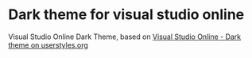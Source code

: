 # Dark theme for visual studio online
Visual Studio Online Dark Theme, based on  [Visual Studio Online - Dark theme on userstyles.org](https://userstyles.org/styles/111363/visual-studio-online-dark)

